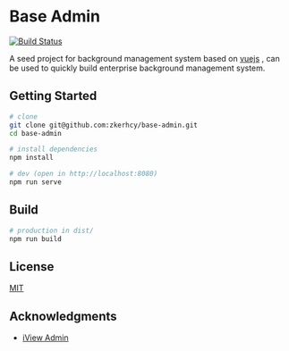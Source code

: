 # Base Admin

[![Build Status](https://travis-ci.org/zkerhcy/base-admin.svg?branch=master)](https://travis-ci.org/zkerhcy/base-admin)

A seed project for background management system based on [vuejs](https://github.com/vuejs) , can be used to quickly build enterprise background management system.

## Getting Started

```sh
# clone
git clone git@github.com:zkerhcy/base-admin.git
cd base-admin

# install dependencies
npm install

# dev (open in http://localhost:8080)
npm run serve
```

## Build

```sh
# production in dist/
npm run build
```

## License

[MIT](http://opensource.org/licenses/MIT)

## Acknowledgments

* [iView Admin](https://github.com/iview/iview-admin)
